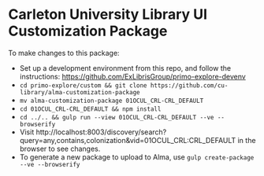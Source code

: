 # Carleton University Library UI Customization Package

To make changes to this package:
- Set up a development environment from this repo, and follow the instructions: https://github.com/ExLibrisGroup/primo-explore-devenv 
- `cd primo-explore/custom && git clone https://github.com/cu-library/alma-customization-package`
- `mv alma-customization-package 01OCUL_CRL-CRL_DEFAULT`
- `cd 01OCUL_CRL-CRL_DEFAULT && npm install`
- `cd ../.. && gulp run --view 01OCUL_CRL-CRL_DEFAULT --ve --browserify`
- Visit http://localhost:8003/discovery/search?query=any,contains,colonization&vid=01OCUL_CRL:CRL_DEFAULT in the browser to see changes.
- To generate a new package to upload to Alma, use `gulp create-package --ve --browserify`
